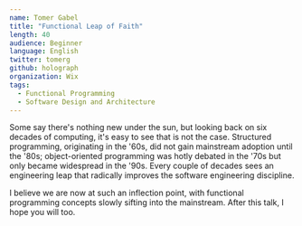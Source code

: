 ```yaml
---
name: Tomer Gabel
title: "Functional Leap of Faith"
length: 40
audience: Beginner
language: English
twitter: tomerg
github: holograph
organization: Wix
tags:
  - Functional Programming
  - Software Design and Architecture
---
```

Some say there's nothing new under the sun, but looking back on six decades of computing, it's easy to see that is not the case. Structured programming, originating in the '60s, did not gain mainstream adoption until the '80s; object-oriented programming was hotly debated in the '70s but only became widespread in the '90s. Every couple of decades sees an engineering leap that radically improves the software engineering discipline.

I believe we are now at such an inflection point, with functional programming concepts slowly sifting into the mainstream. After this talk, I hope you will too.